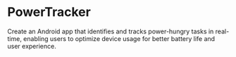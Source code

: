 # PowerTracker
Create an Android app that identifies and tracks power-hungry tasks in real-time, enabling users to optimize device usage for better battery life and user experience.
